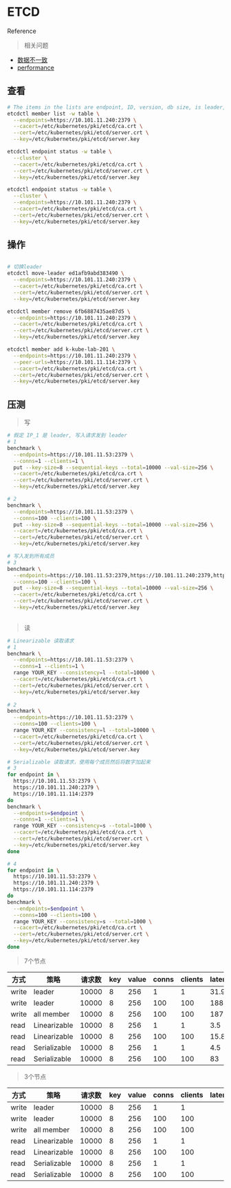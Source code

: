 # ETCD

Reference

> 相关问题

- [数据不一致](https://zhuanlan.zhihu.com/p/138424613)
- [performance](https://doczhcn.gitbook.io/etcd/index/index-1/performance)



## 查看

```bash
# The items in the lists are endpoint, ID, version, db size, is leader, is learner, raft term, raft index, raft applied index, errors.
etcdctl member list -w table \
  --endpoints=https://10.101.11.240:2379 \
  --cacert=/etc/kubernetes/pki/etcd/ca.crt \
  --cert=/etc/kubernetes/pki/etcd/server.crt \
  --key=/etc/kubernetes/pki/etcd/server.key

etcdctl endpoint status -w table \
  --cluster \
  --cacert=/etc/kubernetes/pki/etcd/ca.crt \
  --cert=/etc/kubernetes/pki/etcd/server.crt \
  --key=/etc/kubernetes/pki/etcd/server.key

etcdctl endpoint status -w table \
  --cluster \
  --endpoints=https://10.101.11.240:2379 \
  --cacert=/etc/kubernetes/pki/etcd/ca.crt \
  --cert=/etc/kubernetes/pki/etcd/server.crt \
  --key=/etc/kubernetes/pki/etcd/server.key

```

## 操作

```bash

# 切换leader
etcdctl move-leader ed1afb9abd383490 \
  --endpoints=https://10.101.11.240:2379 \
  --cacert=/etc/kubernetes/pki/etcd/ca.crt \
  --cert=/etc/kubernetes/pki/etcd/server.crt \
  --key=/etc/kubernetes/pki/etcd/server.key

etcdctl member remove 6fb6887435ae87d5 \
  --endpoints=https://10.101.11.240:2379 \
  --cacert=/etc/kubernetes/pki/etcd/ca.crt \
  --cert=/etc/kubernetes/pki/etcd/server.crt \
  --key=/etc/kubernetes/pki/etcd/server.key

etcdctl member add k-kube-lab-201 \
  --endpoints=https://10.101.11.240:2379 \
  --peer-urls=https://10.101.11.114:2379 \
  --cacert=/etc/kubernetes/pki/etcd/ca.crt \
  --cert=/etc/kubernetes/pki/etcd/server.crt \
  --key=/etc/kubernetes/pki/etcd/server.key
```





## 压测

> 写

```bash
# 假定 IP_1 是 leader, 写入请求发到 leader
# 1
benchmark \
  --endpoints=https://10.101.11.53:2379 \
  --conns=1 --clients=1 \
  put --key-size=8 --sequential-keys --total=10000 --val-size=256 \
  --cacert=/etc/kubernetes/pki/etcd/ca.crt \
  --cert=/etc/kubernetes/pki/etcd/server.crt \
  --key=/etc/kubernetes/pki/etcd/server.key

# 2
benchmark \
  --endpoints=https://10.101.11.53:2379 \
  --conns=100 --clients=100 \
  put --key-size=8 --sequential-keys --total=10000 --val-size=256 \
  --cacert=/etc/kubernetes/pki/etcd/ca.crt \
  --cert=/etc/kubernetes/pki/etcd/server.crt \
  --key=/etc/kubernetes/pki/etcd/server.key

# 写入发到所有成员
# 3
benchmark \
  --endpoints=https://10.101.11.53:2379,https://10.101.11.240:2379,https://10.101.11.114:2379 \
  --conns=100 --clients=100 \
  put --key-size=8 --sequential-keys --total=10000 --val-size=256 \
  --cacert=/etc/kubernetes/pki/etcd/ca.crt \
  --cert=/etc/kubernetes/pki/etcd/server.crt \
  --key=/etc/kubernetes/pki/etcd/server.key
  
```



> 读

```bash
# Linearizable 读取请求
# 1
benchmark \
  --endpoints=https://10.101.11.53:2379 \
  --conns=1 --clients=1 \
  range YOUR_KEY --consistency=l --total=10000 \
  --cacert=/etc/kubernetes/pki/etcd/ca.crt \
  --cert=/etc/kubernetes/pki/etcd/server.crt \
  --key=/etc/kubernetes/pki/etcd/server.key
 
# 2
benchmark \
  --endpoints=https://10.101.11.53:2379 \
  --conns=100 --clients=100 \
  range YOUR_KEY --consistency=l --total=10000 \
  --cacert=/etc/kubernetes/pki/etcd/ca.crt \
  --cert=/etc/kubernetes/pki/etcd/server.crt \
  --key=/etc/kubernetes/pki/etcd/server.key

# Serializable 读取请求，使用每个成员然后将数字加起来
# 3
for endpoint in \
  https://10.101.11.53:2379 \
  https://10.101.11.240:2379 \
  https://10.101.11.114:2379
do
benchmark \
  --endpoints=$endpoint \
  --conns=1 --clients=1 \
  range YOUR_KEY --consistency=s --total=1000 \
  --cacert=/etc/kubernetes/pki/etcd/ca.crt \
  --cert=/etc/kubernetes/pki/etcd/server.crt \
  --key=/etc/kubernetes/pki/etcd/server.key
done

# 4
for endpoint in \
  https://10.101.11.53:2379 \
  https://10.101.11.240:2379 \
  https://10.101.11.114:2379
do
benchmark \
  --endpoints=$endpoint \
  --conns=100 --clients=100 \
  range YOUR_KEY --consistency=s --total=1000 \
  --cacert=/etc/kubernetes/pki/etcd/ca.crt \
  --cert=/etc/kubernetes/pki/etcd/server.crt \
  --key=/etc/kubernetes/pki/etcd/server.key
done
```



> 7个节点

| 方式  | 策略         | 请求数 | key  | value | conns | clients | latency | qps   |
| ----- | ------------ | ------ | ---- | ----- | ----- | ------- | ------- | ----- |
| write | leader       | 10000  | 8    | 256   | 1     | 1       | 31.9    | 31    |
| write | leader       | 10000  | 8    | 256   | 100   | 100     | 188     | 529   |
| write | all member   | 10000  | 8    | 256   | 100   | 100     | 187     | 532   |
| read  | Linearizable | 10000  | 8    | 256   | 1     | 1       | 3.5     | 284   |
| read  | Linearizable | 10000  | 8    | 256   | 100   | 100     | 15.8    | 6184  |
| read  | Serializable | 10000  | 8    | 256   | 1     | 1       | 4.5     | 1443  |
| read  | Serializable | 10000  | 8    | 256   | 100   | 100     | 83      | 10608 |

> 3个节点

| 方式  | 策略         | 请求数 | key  | value | conns | clients | latency | qps  |
| ----- | ------------ | ------ | ---- | ----- | ----- | ------- | ------- | ---- |
| write | leader       | 10000  | 8    | 256   | 1     | 1       |         |      |
| write | leader       | 10000  | 8    | 256   | 100   | 100     |         |      |
| write | all member   | 10000  | 8    | 256   | 100   | 100     |         |      |
| read  | Linearizable | 10000  | 8    | 256   | 1     | 1       |         |      |
| read  | Linearizable | 10000  | 8    | 256   | 100   | 100     |         |      |
| read  | Serializable | 10000  | 8    | 256   | 1     | 1       |         |      |
| read  | Serializable | 10000  | 8    | 256   | 100   | 100     |         |      |
